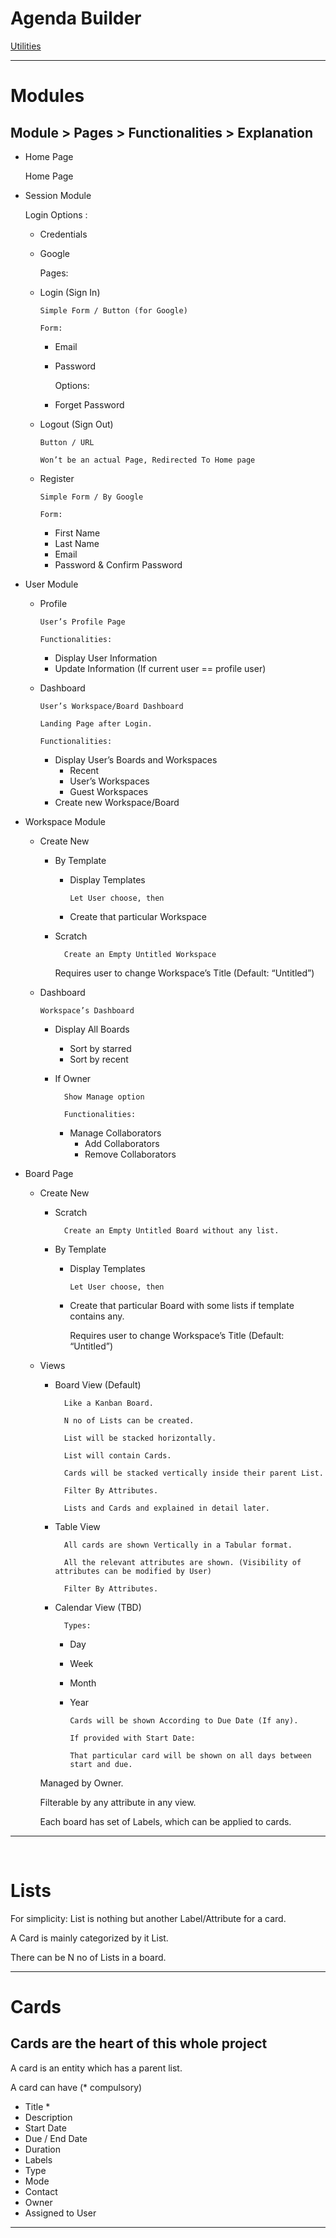 # Agenda Builder

[Utilities](https://www.notion.so/Utilities-4aeabef8d4af41ee9f2985cdde49407d)

---

# Modules

## Module > Pages > Functionalities > Explanation

- Home Page

  Home Page

- Session Module

  Login Options :

  - Credentials
  - Google

    Pages:

  - Login (Sign In)

        Simple Form / Button (for Google)

        Form:

    - Email
    - Password

      Options:

    - Forget Password

  - Logout (Sign Out)

        Button / URL

        Won’t be an actual Page, Redirected To Home page

  - Register

        Simple Form / By Google

        Form:

    - First Name
    - Last Name
    - Email
    - Password & Confirm Password

- User Module

  - Profile

        User’s Profile Page

        Functionalities:

    - Display User Information
    - Update Information (If current user == profile user)

  - Dashboard

        User’s Workspace/Board Dashboard

        Landing Page after Login.

        Functionalities:

    - Display User’s Boards and Workspaces
      - Recent
      - User’s Workspaces
      - Guest Workspaces
    - Create new Workspace/Board

- Workspace Module

  - Create New

    - By Template

      - Display Templates

            Let User choose, then

      - Create that particular Workspace

    - Scratch

            Create an Empty Untitled Workspace

      Requires user to change Workspace’s Title (Default: “Untitled”)

  - Dashboard

        Workspace’s Dashboard

    - Display All Boards
      - Sort by starred
      - Sort by recent
    - If Owner

            Show Manage option

            Functionalities:

      - Manage Collaborators
        - Add Collaborators
        - Remove Collaborators

- Board Page

  - Create New

    - Scratch

            Create an Empty Untitled Board without any list.

    - By Template

      - Display Templates

            Let User choose, then

      - Create that particular Board with some lists if template contains any.

        Requires user to change Workspace’s Title (Default: “Untitled”)

  - Views

    - Board View (Default)

            Like a Kanban Board.

            N no of Lists can be created.

            List will be stacked horizontally.

            List will contain Cards.

            Cards will be stacked vertically inside their parent List.

            Filter By Attributes.

            Lists and Cards and explained in detail later.

    - Table View

            All cards are shown Vertically in a Tabular format.

            All the relevant attributes are shown. (Visibility of attributes can be modified by User)

            Filter By Attributes.

    - Calendar View (TBD)

            Types:

      - Day
      - Week
      - Month
      - Year

            Cards will be shown According to Due Date (If any).

            If provided with Start Date:

            That particular card will be shown on all days between start and due.

    Managed by Owner.

    Filterable by any attribute in any view.

    Each board has set of Labels, which can be applied to cards.

---

<br/>

# Lists

For simplicity: List is nothing but another Label/Attribute for a card.

A Card is mainly categorized by it List.

There can be N no of Lists in a board.

---

# Cards

## Cards are the heart of this whole project

A card is an entity which has a parent list.

A card can have (\* compulsory)

- Title \*
- Description
- Start Date
- Due / End Date
- Duration
- Labels
- Type
- Mode
- Contact
- Owner
- Assigned to User

---
